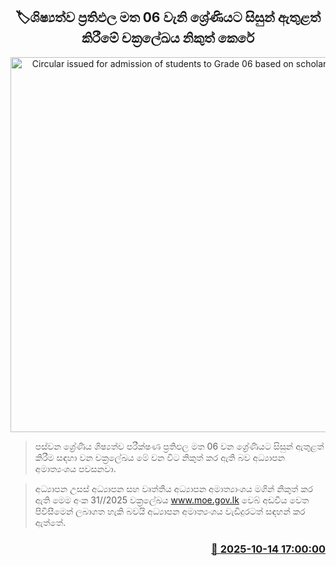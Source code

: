 <p align='center'><b><h2 align='center' title='Circular issued for admission of students to Grade 06 based on scholarship results'>🏷ශිෂ්‍යත්ව ප්‍රතිඵල මත 06 වැනි ශ්‍රේණියට සිසුන් ඇතුළත් කිරීමේ චක්‍රලේඛය නිකුත් කෙරේ</h2></b></p>
<p align='center'><img src='https://helakuru.sgp1.cdn.digitaloceanspaces.com/esana/images/lib/schools-archived.jpg' width='600' alt='Circular issued for admission of students to Grade 06 based on scholarship results'></p>

> පස්වන ශ්‍රේණිය ශිෂ්‍යත්ව පරීක්ෂණ ප්‍රතිඵල මත 06 වන ශ්‍රේණියට සිසුන් ඇතුළත් කිරීම සඳහා වන චක්‍රලේඛය මේ වන විට නිකුත් කර ඇති බව අධ්‍යාපන අමාත්‍යංශය පවසනවා.

> අධ්‍යාපන උසස් අධ්‍යාපන සහ වෘත්තීය අධ්‍යාපන අමාත්‍යාංශය මගින් නිකුත් කර ඇති මෙම අංක 31//2025 වක්‍රලේඛය <a href='www.moe.gov.lk'>www.moe.gov.lk</a> වෙබ් අඩවිය වෙත පිවිසීමෙන් ලබාගත හැකි බවයි අධ්‍යාපන අමාත්‍යංශය වැඩිදුරටත් සඳහන් කර ඇත්තේ.



<h3 align='right'><a href='https://www.helakuru.lk/esana/p/114497/'>📅 2025-10-14 17:00:00</a></h3>
